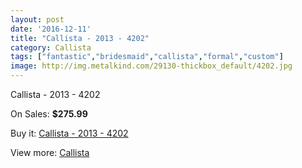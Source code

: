 ```yaml
---
layout: post
date: '2016-12-11'
title: "Callista - 2013 - 4202"
category: Callista
tags: ["fantastic","bridesmaid","callista","formal","custom"]
image: http://img.metalkind.com/29130-thickbox_default/4202.jpg
---
```

Callista - 2013 - 4202

On Sales: **$275.99**
<a href="https://www.metalkind.com/en/callista/894-4202.html"><amp-img layout="responsive" width="600" height="600" src="//img.metalkind.com/29130-thickbox_default/4202.jpg" alt="Callista - 2013 - 4202 0" /></a>
<a href="https://www.metalkind.com/en/callista/894-4202.html"><amp-img layout="responsive" width="600" height="600" src="//img.metalkind.com/29132-thickbox_default/4202.jpg" alt="Callista - 2013 - 4202 1" /></a>

Buy it: [Callista - 2013 - 4202](https://www.metalkind.com/en/callista/894-4202.html "Callista - 2013 - 4202")

View more: [Callista](https://www.metalkind.com/en/25-callista "Callista")